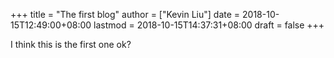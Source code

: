 +++
title = "The first blog"
author = ["Kevin Liu"]
date = 2018-10-15T12:49:00+08:00
lastmod = 2018-10-15T14:37:31+08:00
draft = false
+++

I think this is the first one ok?
